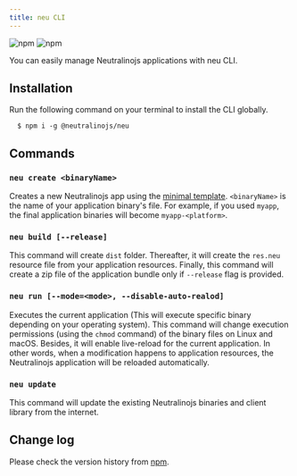 ```yaml
---
title: neu CLI
---
```


![npm](https://img.shields.io/npm/v/@neutralinojs/neu)
![npm](https://img.shields.io/npm/dt/@neutralinojs/neu)

You can easily manage Neutralinojs applications with neu CLI.

## Installation

Run the following command on your terminal to install the CLI globally.

```
  $ npm i -g @neutralinojs/neu
```

## Commands

### `neu create <binaryName>`

Creates a new Neutralinojs app using the [minimal template](https://github.com/neutralinojs/neutralinojs-minimal).
`<binaryName>` is the name of your application binary's file. For example, if you used `myapp`, the final application binaries will become `myapp-<platform>`.

### `neu build [--release]`
This command will create `dist` folder. Thereafter, it will create the `res.neu` resource file from your application resources.
Finally, this command will create a zip file of the application bundle only if `--release` flag is provided.

### `neu run [--mode=<mode>, --disable-auto-realod]`
Executes the current application (This will execute specific binary depending on your operating system).
This command will change execution permissions (using the `chmod` command) of the binary files on Linux and macOS.
Besides, it will enable live-reload for the current application.
In other words, when a modification happens to application resources, the Neutralinojs application will be reloaded automatically.

### `neu update`
This command will update the existing Neutralinojs binaries and client library from the internet.


## Change log
Please check the version history from [npm](https://www.npmjs.com/package/@neutralinojs/neu).
